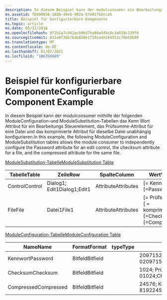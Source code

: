 ```yaml
---
description: In diesem Beispiel kann der modulconsumer ein Bearbeitungs Steuerelement, das Prüfsumme-Attribut und das komprimierte Attribut unabhängig konfigurieren.
ms.assetid: f0500856-18d0-45e5-992a-57e01fb2cca5
title: Beispiel für konfigurierbare Komponente
ms.topic: article
ms.date: 05/31/2018
ms.openlocfilehash: 971b2a7c442acb96d7ba00a444c8c3a038c339f8
ms.sourcegitcommit: 831e8f3db78ab820e1710cede244553c70e50500
ms.translationtype: MT
ms.contentlocale: de-DE
ms.lasthandoff: 01/07/2021
ms.locfileid: "106350489"
---
```

# <a name="configurable-component-example"></a><span data-ttu-id="4acd7-103">Beispiel für konfigurierbare Komponente</span><span class="sxs-lookup"><span data-stu-id="4acd7-103">Configurable Component Example</span></span>

<span data-ttu-id="4acd7-104">In diesem Beispiel kann der modulconsumer mithilfe der folgenden ModuleConfiguration-und ModuleSubstitution-Tabellen das Kenn Wort Attribut für ein Bearbeitungs Steuerelement, das Prüfsumme-Attribut für eine Datei und das komprimierte Attribut für dieselbe Datei unabhängig konfigurieren.</span><span class="sxs-lookup"><span data-stu-id="4acd7-104">In this example, the following ModuleConfiguration and ModuleSubstitution tables allows the module consumer to independently configure the Password attribute for an edit control, the checksum attribute for a file, and the compressed attribute for the same file.</span></span>

[<span data-ttu-id="4acd7-105">ModuleSubstitution-Tabelle</span><span class="sxs-lookup"><span data-stu-id="4acd7-105">ModuleSubstitution Table</span></span>](modulesubstitution-table.md)



| <span data-ttu-id="4acd7-106">Tabelle</span><span class="sxs-lookup"><span data-stu-id="4acd7-106">Table</span></span>   | <span data-ttu-id="4acd7-107">Zeile</span><span class="sxs-lookup"><span data-stu-id="4acd7-107">Row</span></span>           | <span data-ttu-id="4acd7-108">Spalte</span><span class="sxs-lookup"><span data-stu-id="4acd7-108">Column</span></span>     | <span data-ttu-id="4acd7-109">Wert</span><span class="sxs-lookup"><span data-stu-id="4acd7-109">Value</span></span>                        |
|---------|---------------|------------|------------------------------|
| <span data-ttu-id="4acd7-110">Control</span><span class="sxs-lookup"><span data-stu-id="4acd7-110">Control</span></span> | <span data-ttu-id="4acd7-111">Dialog1; Edit1</span><span class="sxs-lookup"><span data-stu-id="4acd7-111">Dialog1;Edit1</span></span> | <span data-ttu-id="4acd7-112">Attribute</span><span class="sxs-lookup"><span data-stu-id="4acd7-112">Attributes</span></span> | <span data-ttu-id="4acd7-113">\[= Kennwort\]</span><span class="sxs-lookup"><span data-stu-id="4acd7-113">\[=Password\]</span></span>                |
| <span data-ttu-id="4acd7-114">File</span><span class="sxs-lookup"><span data-stu-id="4acd7-114">File</span></span>    | <span data-ttu-id="4acd7-115">Datei1</span><span class="sxs-lookup"><span data-stu-id="4acd7-115">File1</span></span>         | <span data-ttu-id="4acd7-116">Attribute</span><span class="sxs-lookup"><span data-stu-id="4acd7-116">Attributes</span></span> | <span data-ttu-id="4acd7-117">\[= Prüfsumme \] \[ = komprimiert\]</span><span class="sxs-lookup"><span data-stu-id="4acd7-117">\[=Checksum\]\[=Compressed\]</span></span> |



 

[<span data-ttu-id="4acd7-118">ModuleConfiguration-Tabelle</span><span class="sxs-lookup"><span data-stu-id="4acd7-118">ModuleConfiguration Table</span></span>](moduleconfiguration-table.md)



| <span data-ttu-id="4acd7-119">Name</span><span class="sxs-lookup"><span data-stu-id="4acd7-119">Name</span></span>       | <span data-ttu-id="4acd7-120">Format</span><span class="sxs-lookup"><span data-stu-id="4acd7-120">Format</span></span>   | <span data-ttu-id="4acd7-121">type</span><span class="sxs-lookup"><span data-stu-id="4acd7-121">Type</span></span> | <span data-ttu-id="4acd7-122">ContextData</span><span class="sxs-lookup"><span data-stu-id="4acd7-122">ContextData</span></span>                              | <span data-ttu-id="4acd7-123">DefaultValue</span><span class="sxs-lookup"><span data-stu-id="4acd7-123">DefaultValue</span></span> | <span data-ttu-id="4acd7-124">Attribute</span><span class="sxs-lookup"><span data-stu-id="4acd7-124">Attributes</span></span> | <span data-ttu-id="4acd7-125">DisplayName</span><span class="sxs-lookup"><span data-stu-id="4acd7-125">DisplayName</span></span> | <span data-ttu-id="4acd7-126">BESCHREIBUNG</span><span class="sxs-lookup"><span data-stu-id="4acd7-126">Description</span></span> |
|------------|----------|------|------------------------------------------|--------------|------------|-------------|-------------|
| <span data-ttu-id="4acd7-127">Kennwort</span><span class="sxs-lookup"><span data-stu-id="4acd7-127">Password</span></span>   | <span data-ttu-id="4acd7-128">Bitfeld</span><span class="sxs-lookup"><span data-stu-id="4acd7-128">Bitfield</span></span> |      | <span data-ttu-id="4acd7-129">2097152; True = 2097152; False = 0</span><span class="sxs-lookup"><span data-stu-id="4acd7-129">2097152;True=2097152;False=0</span></span>             | <span data-ttu-id="4acd7-130">0</span><span class="sxs-lookup"><span data-stu-id="4acd7-130">0</span></span>            | <span data-ttu-id="4acd7-131">0</span><span class="sxs-lookup"><span data-stu-id="4acd7-131">0</span></span>          |             |             |
| <span data-ttu-id="4acd7-132">Checksum</span><span class="sxs-lookup"><span data-stu-id="4acd7-132">Checksum</span></span>   | <span data-ttu-id="4acd7-133">Bitfeld</span><span class="sxs-lookup"><span data-stu-id="4acd7-133">Bitfield</span></span> |      | <span data-ttu-id="4acd7-134">1024; Prüfsumme = 1024; Keine Prüfsumme = 0</span><span class="sxs-lookup"><span data-stu-id="4acd7-134">1024;Checksum=1024;No Checksum=0</span></span>         | <span data-ttu-id="4acd7-135">0</span><span class="sxs-lookup"><span data-stu-id="4acd7-135">0</span></span>            | <span data-ttu-id="4acd7-136">0</span><span class="sxs-lookup"><span data-stu-id="4acd7-136">0</span></span>          |             |             |
| <span data-ttu-id="4acd7-137">Compressed</span><span class="sxs-lookup"><span data-stu-id="4acd7-137">Compressed</span></span> | <span data-ttu-id="4acd7-138">Bitfeld</span><span class="sxs-lookup"><span data-stu-id="4acd7-138">Bitfield</span></span> |      | <span data-ttu-id="4acd7-139">24576; Komprimiert = 16384; Unkomprimiert = 8192</span><span class="sxs-lookup"><span data-stu-id="4acd7-139">24576;Compressed=16384;Uncompressed=8192</span></span> | <span data-ttu-id="4acd7-140">8192</span><span class="sxs-lookup"><span data-stu-id="4acd7-140">8192</span></span>         | <span data-ttu-id="4acd7-141">0</span><span class="sxs-lookup"><span data-stu-id="4acd7-141">0</span></span>          |             |             |



 

 

 



